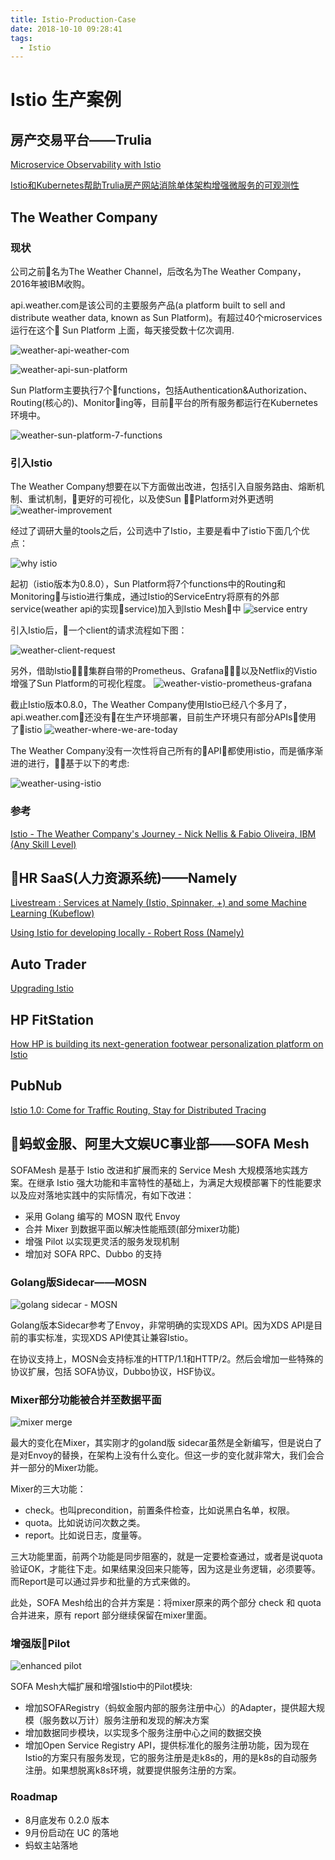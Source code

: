 ```yaml
---
title: Istio-Production-Case
date: 2018-10-10 09:28:41
tags:
  - Istio
---
```


# Istio 生产案例

## 房产交易平台——Trulia

[Microservice Observability with Istio](https://www.trulia.com/blog/tech/microservice-observability-with-istio/)

[Istio和Kubernetes帮助Trulia房产网站消除单体架构增强微服务的可观测性](http://www.servicemesher.com/blog/microservice-observability-with-istio/)

## The Weather Company

### 现状

公司之前名为The Weather Channel，后改名为The Weather Company，2016年被IBM收购。

api.weather.com是该公司的主要服务产品(a platform built to sell and distribute weather data, known as Sun Platform)。有超过40个microservices运行在这个 Sun Platform 上面，每天接受数十亿次调用.

![weather-api-weather-com](/images/istio-production-case/weather-api-weather-com.png)

![weather-api-sun-platform](/images/istio-production-case/weather-api-sun-platform.png)

Sun Platform主要执行7个functions，包括Authentication&Authorization、Routing(核心的)、Monitoring等，目前平台的所有服务都运行在Kubernetes环境中。

![weather-sun-platform-7-functions](/images/istio-production-case/weather-sun-platform-7-functions.png)

### 引入Istio

The Weather Company想要在以下方面做出改进，包括引入自服务路由、熔断机制、重试机制，更好的可视化，以及使Sun Platform对外更透明
![weather-improvement](/images/istio-production-case/weather-improvement.png)

经过了调研大量的tools之后，公司选中了Istio，主要是看中了istio下面几个优点：

![why istio](/images/istio-production-case/weather-why-istio.png)

起初（istio版本为0.8.0），Sun Platform将7个functions中的Routing和Monitoring与istio进行集成，通过Istio的ServiceEntry将原有的外部service(weather api的实现service)加入到Istio Mesh中
![service entry](/images/istio-production-case/weather-service-entry.png)

引入Istio后，一个client的请求流程如下图：

![weather-client-request](/images/istio-production-case/weather-client-request.png)

另外，借助Istio集群自带的Prometheus、Grafana，以及Netflix的Vistio增强了Sun Platform的可视化程度。
![weather-vistio-prometheus-grafana](/images/istio-production-case/weather-vistio-prometheus-grafana.png)

截止Istio版本0.8.0，The Weather Company使用Istio已经八个多月了，api.weather.com还没有在生产环境部署，目前生产环境只有部分APIs使用了istio
![weather-where-we-are-today](/images/istio-production-case/weather-where-we-are-today.png)

The Weather Company没有一次性将自己所有的API都使用istio，而是循序渐进的进行，基于以下的考虑:

![weather-using-istio](/images/istio-production-case/weather-using-istio.png)

### 参考

[Istio - The Weather Company's Journey - Nick Nellis & Fabio Oliveira, IBM (Any Skill Level)
](https://www.youtube.com/watch?v=0fKi3NeCsSE)

## HR SaaS(人力资源系统)——Namely

[Livestream : Services at Namely (Istio, Spinnaker, +) and some Machine Learning (Kubeflow)](https://www.youtube.com/watch?v=iga5peu4E88)

[Using Istio for developing locally - Robert Ross (Namely)](https://www.safaribooksonline.com/videos/oscon-2018/9781492026075/9781492026075-video321571)

## Auto Trader

[Upgrading Istio](https://github.com/istio/istio/issues/3720)

## HP FitStation

[How HP is building its next-generation footwear personalization platform on Istio](https://istio.io/blog/2018/hp/)

## PubNub

[Istio 1.0: Come for Traffic Routing, Stay for Distributed Tracing](https://www.pubnub.com/company/news-coverage/2018/istio-1-0-come-for-traffic-routing-stay-for-distributed-tracing/)

## 蚂蚁金服、阿里大文娱UC事业部——SOFA Mesh

SOFAMesh 是基于 Istio 改进和扩展而来的 Service Mesh 大规模落地实践方案。在继承 Istio 强大功能和丰富特性的基础上，为满足大规模部署下的性能要求以及应对落地实践中的实际情况，有如下改进：

- 采用 Golang 编写的 MOSN 取代 Envoy
- 合并 Mixer 到数据平面以解决性能瓶颈(部分mixer功能)
- 增强 Pilot 以实现更灵活的服务发现机制
- 增加对 SOFA RPC、Dubbo 的支持

<!--more-->

### Golang版Sidecar——MOSN

![golang sidecar - MOSN](/images/istio-production-case/golang-sidecar.png)

Golang版本Sidecar参考了Envoy，非常明确的实现XDS API。因为XDS API是目前的事实标准，实现XDS API使其让兼容Istio。

在协议支持上，MOSN会支持标准的HTTP/1.1和HTTP/2。然后会增加一些特殊的协议扩展，包括 SOFA协议，Dubbo协议，HSF协议。

### Mixer部分功能被合并至数据平面

![mixer merge](/images/istio-production-case/mixer-merge.png)

最大的变化在Mixer，其实刚才的goland版 sidecar虽然是全新编写，但是说白了是对Envoy的替换，在架构上没有什么变化。但这一步的变化就非常大，我们会合并一部分的Mixer功能。

Mixer的三大功能：

- check。也叫precondition，前置条件检查，比如说黑白名单，权限。
- quota。比如说访问次数之类。
- report。比如说日志，度量等。

三大功能里面，前两个功能是同步阻塞的，就是一定要检查通过，或者是说quota验证OK，才能往下走。如果结果没回来只能等，因为这是业务逻辑，必须要等。而Report是可以通过异步和批量的方式来做的。

此处，SOFA Mesh给出的合并方案是：将mixer原来的两个部分 check 和 quota 合并进来，原有 report 部分继续保留在mixer里面。

### 增强版Pilot

![enhanced pilot](/images/istio-production-case/pilot-enhance.png)

SOFA Mesh大幅扩展和增强Istio中的Pilot模块:

- 增加SOFARegistry（蚂蚁金服内部的服务注册中心）的Adapter，提供超大规模（服务数以万计）服务注册和发现的解决方案
- 增加数据同步模块，以实现多个服务注册中心之间的数据交换
- 增加Open Service Registry API，提供标准化的服务注册功能，因为现在Istio的方案只有服务发现，它的服务注册是走k8s的，用的是k8s的自动服务注册。如果想脱离k8s环境，就要提供服务注册的方案。

### Roadmap

- 8月底发布 0.2.0 版本
- 9月份启动在 UC 的落地
- 蚂蚁主站落地
